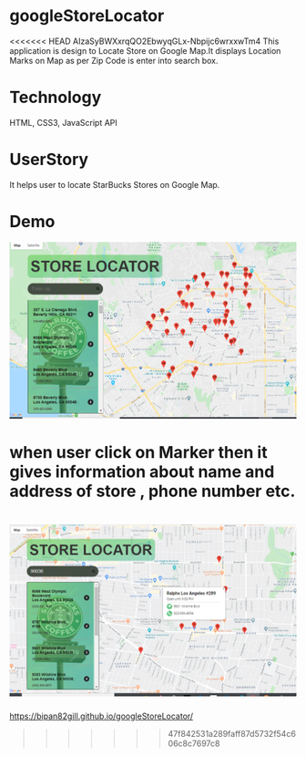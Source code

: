 # googleStoreLocator
<<<<<<< HEAD
AIzaSyBWXxrqQO2EbwyqGLx-Nbpijc6wrxxwTm4
This application is design to Locate Store on Google Map.It displays Location Marks on Map as per Zip Code is enter into search box.

# Technology

HTML, CSS3, JavaScript API

# UserStory 
It helps user to locate StarBucks Stores on Google Map. 

# Demo
![map1](./images/demo1.png)
# when user click on Marker then it gives information about name and address of store , phone number etc.
![map2](./images/demo2.png)
=======
 https://bipan82gill.github.io/googleStoreLocator/
>>>>>>> 47f842531a289faff87d5732f54c606c8c7697c8
